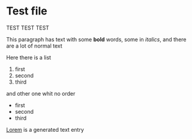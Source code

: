 # Test file

TEST TEST TEST

This paragraph has text with some **bold** words, some in _italics_, and there are a lot of normal text

Here there is a list

1. first
2. second
3. third

and other one whit no order

- first
- second
- third

[Lorem](./lorem-ipsum) is a generated text entry
